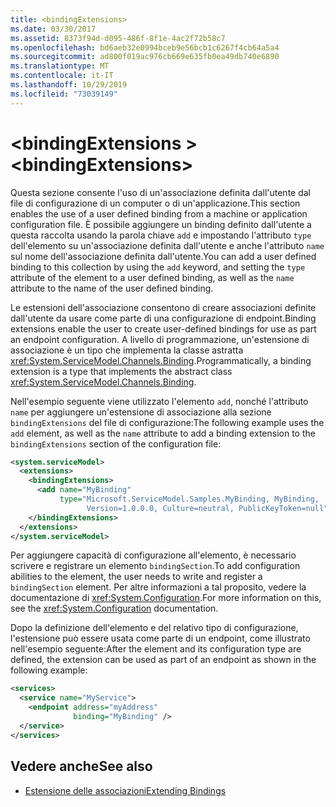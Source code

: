 ```yaml
---
title: <bindingExtensions>
ms.date: 03/30/2017
ms.assetid: 8373f94d-d095-486f-8f1e-4ac2f72b58c7
ms.openlocfilehash: bd6aeb32e0994bceb9e56bcb1c6267f4cb64a5a4
ms.sourcegitcommit: ad800f019ac976cb669e635fb0ea49db740e6890
ms.translationtype: MT
ms.contentlocale: it-IT
ms.lasthandoff: 10/29/2019
ms.locfileid: "73039149"
---
```

# <a name="bindingextensions"></a><span data-ttu-id="dae6d-101">\<bindingExtensions ></span><span class="sxs-lookup"><span data-stu-id="dae6d-101">\<bindingExtensions></span></span>

<span data-ttu-id="dae6d-102">Questa sezione consente l'uso di un'associazione definita dall'utente dal file di configurazione di un computer o di un'applicazione.</span><span class="sxs-lookup"><span data-stu-id="dae6d-102">This section enables the use of a user defined binding from a machine or application configuration file.</span></span> <span data-ttu-id="dae6d-103">È possibile aggiungere un binding definito dall'utente a questa raccolta usando la parola chiave `add` e impostando l'attributo `type` dell'elemento su un'associazione definita dall'utente e anche l'attributo `name` sul nome dell'associazione definita dall'utente.</span><span class="sxs-lookup"><span data-stu-id="dae6d-103">You can add a user defined binding to this collection by using the `add` keyword, and setting the `type` attribute of the element to a user defined binding, as well as the `name` attribute to the name of the user defined binding.</span></span>

<span data-ttu-id="dae6d-104">Le estensioni dell'associazione consentono di creare associazioni definite dall'utente da usare come parte di una configurazione di endpoint.</span><span class="sxs-lookup"><span data-stu-id="dae6d-104">Binding extensions enable the user to create user-defined bindings for use as part an endpoint configuration.</span></span> <span data-ttu-id="dae6d-105">A livello di programmazione, un'estensione di associazione è un tipo che implementa la classe astratta <xref:System.ServiceModel.Channels.Binding>.</span><span class="sxs-lookup"><span data-stu-id="dae6d-105">Programmatically, a binding extension is a type that implements the abstract class <xref:System.ServiceModel.Channels.Binding>.</span></span>

<span data-ttu-id="dae6d-106">Nell'esempio seguente viene utilizzato l'elemento `add`, nonché l'attributo `name` per aggiungere un'estensione di associazione alla sezione `bindingExtensions` del file di configurazione:</span><span class="sxs-lookup"><span data-stu-id="dae6d-106">The following example uses the `add` element, as well as the `name` attribute to add a binding extension to the `bindingExtensions` section of the configuration file:</span></span>

```xml
<system.serviceModel>
  <extensions>
    <bindingExtensions>
      <add name="MyBinding"
           type="Microsoft.ServiceModel.Samples.MyBinding, MyBinding,
                 Version=1.0.0.0, Culture=neutral, PublicKeyToken=null" />
    </bindingExtensions>
  </extensions>
</system.serviceModel>
```

<span data-ttu-id="dae6d-107">Per aggiungere capacità di configurazione all'elemento, è necessario scrivere e registrare un elemento `bindingSection`.</span><span class="sxs-lookup"><span data-stu-id="dae6d-107">To add configuration abilities to the element, the user needs to write and register a `bindingSection` element.</span></span> <span data-ttu-id="dae6d-108">Per altre informazioni a tal proposito, vedere la documentazione di <xref:System.Configuration>.</span><span class="sxs-lookup"><span data-stu-id="dae6d-108">For more information on this, see the <xref:System.Configuration> documentation.</span></span>

<span data-ttu-id="dae6d-109">Dopo la definizione dell'elemento e del relativo tipo di configurazione, l'estensione può essere usata come parte di un endpoint, come illustrato nell'esempio seguente:</span><span class="sxs-lookup"><span data-stu-id="dae6d-109">After the element and its configuration type are defined, the extension can be used as part of an endpoint as shown in the following example:</span></span>

```xml
<services>
  <service name="MyService">
    <endpoint address="myAddress"
              binding="MyBinding" />
  </service>
</services>
```

## <a name="see-also"></a><span data-ttu-id="dae6d-110">Vedere anche</span><span class="sxs-lookup"><span data-stu-id="dae6d-110">See also</span></span>

- [<span data-ttu-id="dae6d-111">Estensione delle associazioni</span><span class="sxs-lookup"><span data-stu-id="dae6d-111">Extending Bindings</span></span>](../../../wcf/extending/extending-bindings.md)
